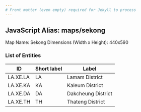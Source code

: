 ```yaml
---
# Front matter (even empty) required for Jekyll to process
---
```


## JavaScript Alias: maps/sekong

Map Name: Sekong
Dimensions (Width x Height): 440x590

### List of Entities

ID | Short label | Label
---|---|---|
LA.XE.LA|LA|Lamam District
LA.XE.KA|KA|Kaleum District
LA.XE.DA|DA|Dakcheung District
LA.XE.TH|TH|Thateng District